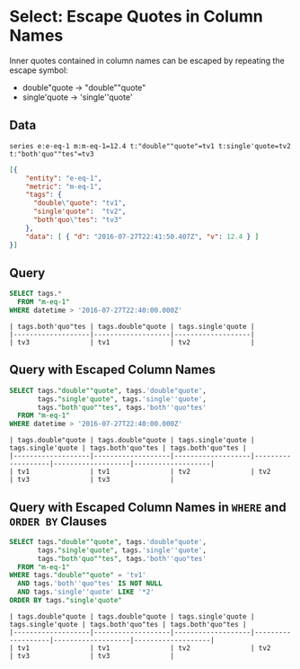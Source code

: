 # Select: Escape Quotes in Column Names

Inner quotes contained in column names can be escaped by repeating the escape symbol:

* double"quote -> "double""quote"
* single'quote -> 'single''quote'

## Data

```ls
series e:e-eq-1 m:m-eq-1=12.4 t:"double""quote"=tv1 t:single'quote=tv2 t:"both'quo""tes"=tv3
```

```json
[{
    "entity": "e-eq-1",
    "metric": "m-eq-1",
    "tags": {    
      "double\"quote": "tv1",
      "single'quote":  "tv2",
	  "both'quo\"tes": "tv3"
    },
    "data": [ { "d": "2016-07-27T22:41:50.407Z", "v": 12.4 } ]
}]
```

## Query

```sql
SELECT tags.* 
  FROM "m-eq-1"
WHERE datetime > '2016-07-27T22:40:00.000Z' 
```

```ls
| tags.both'quo"tes | tags.double"quote | tags.single'quote | 
|-------------------|-------------------|-------------------| 
| tv3               | tv1               | tv2               | 

```

## Query with Escaped Column Names

```sql
SELECT tags."double""quote", tags.'double"quote',
       tags."single'quote", tags.'single''quote',
       tags."both'quo""tes", tags.'both''quo"tes'
  FROM "m-eq-1"
WHERE datetime > '2016-07-27T22:40:00.000Z' 
```

```ls
| tags.double"quote | tags.double"quote | tags.single'quote | tags.single'quote | tags.both'quo"tes | tags.both'quo"tes | 
|-------------------|-------------------|-------------------|-------------------|-------------------|-------------------| 
| tv1               | tv1               | tv2               | tv2               | tv3               | tv3               |
```

## Query with Escaped Column Names in `WHERE` and `ORDER BY` Clauses

```sql
SELECT tags."double""quote", tags.'double"quote',
       tags."single'quote", tags.'single''quote',
       tags."both'quo""tes", tags.'both''quo"tes'
  FROM "m-eq-1"
WHERE tags."double""quote" = 'tv1'  
  AND tags.'both''quo"tes' IS NOT NULL
  AND tags.'single''quote' LIKE '*2'
ORDER BY tags."single'quote"
```

```ls
| tags.double"quote | tags.double"quote | tags.single'quote | tags.single'quote | tags.both'quo"tes | tags.both'quo"tes | 
|-------------------|-------------------|-------------------|-------------------|-------------------|-------------------| 
| tv1               | tv1               | tv2               | tv2               | tv3               | tv3               |
```
